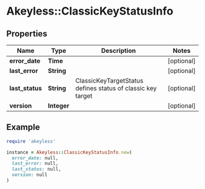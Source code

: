 # Akeyless::ClassicKeyStatusInfo

## Properties

| Name | Type | Description | Notes |
| ---- | ---- | ----------- | ----- |
| **error_date** | **Time** |  | [optional] |
| **last_error** | **String** |  | [optional] |
| **last_status** | **String** | ClassicKeyTargetStatus defines status of classic key target | [optional] |
| **version** | **Integer** |  | [optional] |

## Example

```ruby
require 'akeyless'

instance = Akeyless::ClassicKeyStatusInfo.new(
  error_date: null,
  last_error: null,
  last_status: null,
  version: null
)
```

